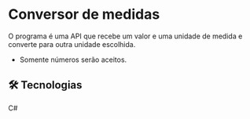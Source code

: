 
# Conversor de medidas
O programa é uma API que recebe um valor e uma unidade de medida e converte para outra unidade escolhida.
- Somente números serão aceitos.
## 🛠 Tecnologias
C#


